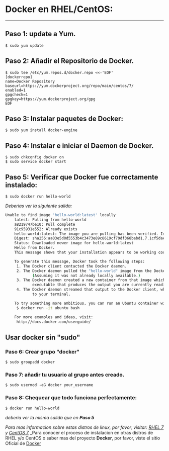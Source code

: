 # Docker en RHEL/CentOS:

---

## Paso 1: update a Yum.
	
	$ sudo yum update

## Paso 2: Añadir el Repositorio de Docker.
	$ sudo tee /etc/yum.repos.d/docker.repo <<-'EOF'
	[dockerrepo]
	name=Docker Repository
	baseurl=https://yum.dockerproject.org/repo/main/centos/7/
	enabled=1
	gpgcheck=1
	gpgkey=https://yum.dockerproject.org/gpg
	EOF


## Paso 3: Instalar paquetes de Docker:

	$ sudo yum install docker-engine

## Paso 4: Instalar e iniciar el Daemon de Docker.

	$ sudo chkconfig docker on
	$ sudo service docker start

## Paso 5: Verificar que Docker fue correctamente instalado:

	$ sudo docker run hello-world

_Deberias ver la siguiente salida:_

```bash
Unable to find image 'hello-world:latest' locally
    latest: Pulling from hello-world
    a8219747be10: Pull complete
    91c95931e552: Already exists
    hello-world:latest: The image you are pulling has been verified. Important: image verification is a tech preview feature and should not be relied on to provide security.
    Digest: sha256:aa03e5d0d5553b4c3473e89c8619cf79df368babd1.7.1cf5daeb82aab55838d
    Status: Downloaded newer image for hello-world:latest
    Hello from Docker.
    This message shows that your installation appears to be working correctly.

    To generate this message, Docker took the following steps:
     1. The Docker client contacted the Docker daemon.
     2. The Docker daemon pulled the "hello-world" image from the Docker Hub.
            (Assuming it was not already locally available.)
     3. The Docker daemon created a new container from that image which runs the
            executable that produces the output you are currently reading.
     4. The Docker daemon streamed that output to the Docker client, which sent it
            to your terminal.

    To try something more ambitious, you can run an Ubuntu container with:
     $ docker run -it ubuntu bash

    For more examples and ideas, visit:
     http://docs.docker.com/userguide/
```
## Usar docker sin "sudo"

### Paso 6: Crear grupo "docker"
	
	$ sudo groupadd docker

### Paso 7: añadir tu usuario al grupo antes creado.

	$ sudo usermod -aG docker your_username

### Paso 8: Chequear que todo funciona perfectamente: 
	
 	$ docker run hello-world

 _deberia ver la misma salida que en **Paso 5**_

 _Para mas informacion sobre estas distros de linux, por favor, visitar: [RHEL 7](https://access.redhat.com/documentation/en-US/Red_Hat_Enterprise_Linux/7/html/7.0_Release_Notes/) y [CentOS 7](https://wiki.centos.org/)_
 _Para conocer el proceso de instalacion en otras distros de RHEL y/o CentOS o saber mas del proyecto **Docker**, por favor, viste el sitio Oficial de [Docker](http://docker.io)